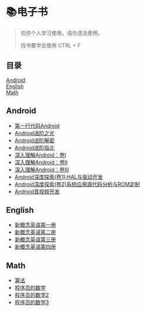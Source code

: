 # :books:电子书

> 仅供个人学习使用，请勿违法使用。
>
> 找书要学会使用 CTRL + F

## 目录

[Android](#android)
<br/>[English](#english)
<br/>[Math](#math)

## Android

+ [第一行代码Android](https://github.com/cnwutianhao/ebook/blob/main/Android/%E7%AC%AC%E4%B8%80%E8%A1%8C%E4%BB%A3%E7%A0%81Android%EF%BC%88%E7%AC%AC3%E7%89%88%EF%BC%89.epub)
+ [Android进阶之光](https://github.com/cnwutianhao/ebook/blob/main/Android/Android%E8%BF%9B%E9%98%B6%E4%B9%8B%E5%85%89.epub)
+ [Android进阶解密](https://github.com/cnwutianhao/ebook/blob/main/Android/Android%E8%BF%9B%E9%98%B6%E8%A7%A3%E5%AF%86.epub)
+ [Android进阶指北](https://github.com/cnwutianhao/ebook/blob/main/Android/Android%E8%BF%9B%E9%98%B6%E6%8C%87%E5%8C%97.pdf)
+ [深入理解Android：卷I](https://github.com/cnwutianhao/ebook/blob/main/Android/%E6%B7%B1%E5%85%A5%E7%90%86%E8%A7%A3Android%EF%BC%9A%E5%8D%B7I.epub)
+ [深入理解Android：卷II](https://github.com/cnwutianhao/ebook/blob/main/Android/%E6%B7%B1%E5%85%A5%E7%90%86%E8%A7%A3Android%EF%BC%9A%E5%8D%B7II.epub)
+ [深入理解Android：卷III](https://github.com/cnwutianhao/ebook/blob/main/Android/%E6%B7%B1%E5%85%A5%E7%90%86%E8%A7%A3Android%EF%BC%9A%E5%8D%B7III.epub)
+ [Android深度探索(卷1):HAL与驱动开发](https://github.com/cnwutianhao/ebook/blob/main/Android/Android%E6%B7%B1%E5%BA%A6%E6%8E%A2%E7%B4%A2(%E5%8D%B71)%3AHAL%E4%B8%8E%E9%A9%B1%E5%8A%A8%E5%BC%80%E5%8F%91.epub)
+ [Android深度探索(卷2)系统应用源代码分析与ROM定制](https://github.com/cnwutianhao/ebook/blob/main/Android/Android%E6%B7%B1%E5%BA%A6%E6%8E%A2%E7%B4%A2(%E5%8D%B72)%E7%B3%BB%E7%BB%9F%E5%BA%94%E7%94%A8%E6%BA%90%E4%BB%A3%E7%A0%81%E5%88%86%E6%9E%90%E4%B8%8EROM%E5%AE%9A%E5%88%B6.epub)
+ [Android音视频开发](https://github.com/cnwutianhao/ebook/blob/main/Android/Android%E9%9F%B3%E8%A7%86%E9%A2%91%E5%BC%80%E5%8F%91.epub)

## English

+ [新概念英语第一册](https://github.com/cnwutianhao/ebook/blob/main/English/%E6%96%B0%E6%A6%82%E5%BF%B5%E8%8B%B1%E8%AF%AD%E7%AC%AC%E4%B8%80%E5%86%8C.epub)
+ [新概念英语第二册](https://github.com/cnwutianhao/ebook/blob/main/English/%E6%96%B0%E6%A6%82%E5%BF%B5%E8%8B%B1%E8%AF%AD%E7%AC%AC%E4%BA%8C%E5%86%8C.epub)
+ [新概念英语第三册](https://github.com/cnwutianhao/ebook/blob/main/English/%E6%96%B0%E6%A6%82%E5%BF%B5%E8%8B%B1%E8%AF%AD%E7%AC%AC%E4%B8%89%E5%86%8C.epub)
+ [新概念英语第四册](https://github.com/cnwutianhao/ebook/blob/main/English/%E6%96%B0%E6%A6%82%E5%BF%B5%E8%8B%B1%E8%AF%AD%E7%AC%AC%E5%9B%9B%E5%86%8C.epub)

## Math

+ [算法](https://github.com/cnwutianhao/ebook/blob/main/Math/%E7%AE%97%E6%B3%95.pdf)
+ [程序员的数学](https://github.com/cnwutianhao/ebook/blob/main/Math/%E7%A8%8B%E5%BA%8F%E5%91%98%E7%9A%84%E6%95%B0%E5%AD%A6.epub)
+ [程序员的数学2](https://github.com/cnwutianhao/ebook/blob/main/Math/%E7%A8%8B%E5%BA%8F%E5%91%98%E7%9A%84%E6%95%B0%E5%AD%A62%EF%BC%88%E6%A6%82%E7%8E%87%E7%BB%9F%E8%AE%A1%EF%BC%89.pdf)
+ [程序员的数学3](https://github.com/cnwutianhao/ebook/blob/main/Math/%E7%A8%8B%E5%BA%8F%E5%91%98%E7%9A%84%E6%95%B0%E5%AD%A63%EF%BC%88%E7%BA%BF%E6%80%A7%E4%BB%A3%E6%95%B0%EF%BC%89.pdf)
